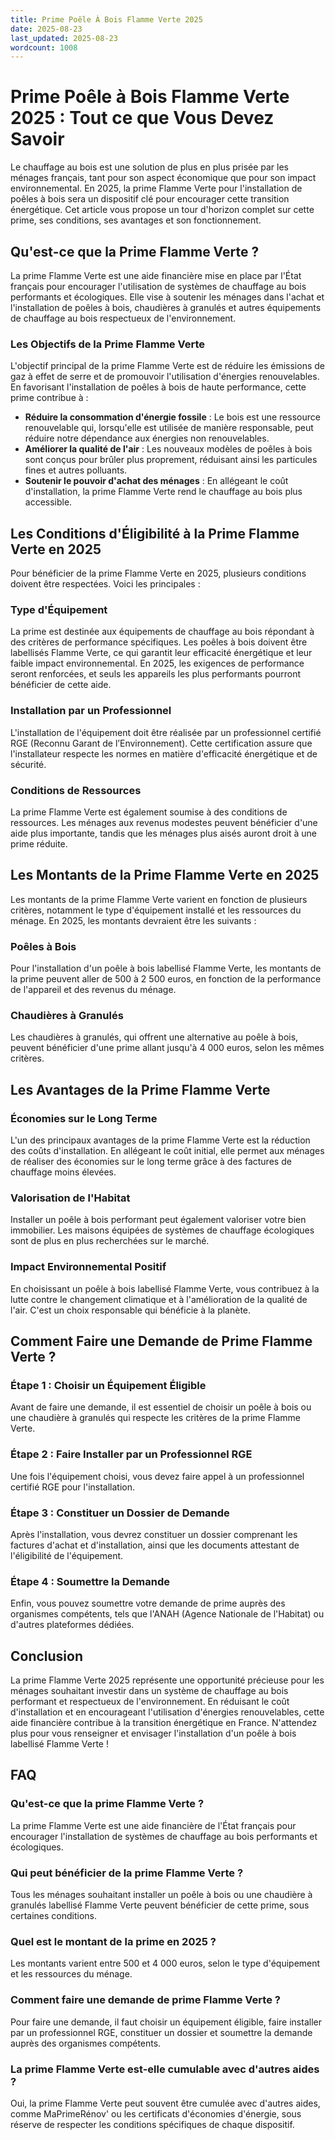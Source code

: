 ```yaml
---
title: Prime Poêle À Bois Flamme Verte 2025
date: 2025-08-23
last_updated: 2025-08-23
wordcount: 1008
---
```


# Prime Poêle à Bois Flamme Verte 2025 : Tout ce que Vous Devez Savoir

Le chauffage au bois est une solution de plus en plus prisée par les ménages français, tant pour son aspect économique que pour son impact environnemental. En 2025, la prime Flamme Verte pour l'installation de poêles à bois sera un dispositif clé pour encourager cette transition énergétique. Cet article vous propose un tour d'horizon complet sur cette prime, ses conditions, ses avantages et son fonctionnement.

## Qu'est-ce que la Prime Flamme Verte ?

La prime Flamme Verte est une aide financière mise en place par l'État français pour encourager l'utilisation de systèmes de chauffage au bois performants et écologiques. Elle vise à soutenir les ménages dans l'achat et l'installation de poêles à bois, chaudières à granulés et autres équipements de chauffage au bois respectueux de l'environnement.

### Les Objectifs de la Prime Flamme Verte

L'objectif principal de la prime Flamme Verte est de réduire les émissions de gaz à effet de serre et de promouvoir l'utilisation d'énergies renouvelables. En favorisant l'installation de poêles à bois de haute performance, cette prime contribue à :

- **Réduire la consommation d'énergie fossile** : Le bois est une ressource renouvelable qui, lorsqu'elle est utilisée de manière responsable, peut réduire notre dépendance aux énergies non renouvelables.
- **Améliorer la qualité de l'air** : Les nouveaux modèles de poêles à bois sont conçus pour brûler plus proprement, réduisant ainsi les particules fines et autres polluants.
- **Soutenir le pouvoir d'achat des ménages** : En allégeant le coût d'installation, la prime Flamme Verte rend le chauffage au bois plus accessible.

## Les Conditions d'Éligibilité à la Prime Flamme Verte en 2025

Pour bénéficier de la prime Flamme Verte en 2025, plusieurs conditions doivent être respectées. Voici les principales :

### Type d'Équipement

La prime est destinée aux équipements de chauffage au bois répondant à des critères de performance spécifiques. Les poêles à bois doivent être labellisés Flamme Verte, ce qui garantit leur efficacité énergétique et leur faible impact environnemental. En 2025, les exigences de performance seront renforcées, et seuls les appareils les plus performants pourront bénéficier de cette aide.

### Installation par un Professionnel

L'installation de l'équipement doit être réalisée par un professionnel certifié RGE (Reconnu Garant de l’Environnement). Cette certification assure que l'installateur respecte les normes en matière d'efficacité énergétique et de sécurité.

### Conditions de Ressources

La prime Flamme Verte est également soumise à des conditions de ressources. Les ménages aux revenus modestes peuvent bénéficier d'une aide plus importante, tandis que les ménages plus aisés auront droit à une prime réduite.

## Les Montants de la Prime Flamme Verte en 2025

Les montants de la prime Flamme Verte varient en fonction de plusieurs critères, notamment le type d'équipement installé et les ressources du ménage. En 2025, les montants devraient être les suivants :

### Poêles à Bois

Pour l'installation d'un poêle à bois labellisé Flamme Verte, les montants de la prime peuvent aller de 500 à 2 500 euros, en fonction de la performance de l'appareil et des revenus du ménage.

### Chaudières à Granulés

Les chaudières à granulés, qui offrent une alternative au poêle à bois, peuvent bénéficier d'une prime allant jusqu'à 4 000 euros, selon les mêmes critères.

## Les Avantages de la Prime Flamme Verte

### Économies sur le Long Terme

L'un des principaux avantages de la prime Flamme Verte est la réduction des coûts d'installation. En allégeant le coût initial, elle permet aux ménages de réaliser des économies sur le long terme grâce à des factures de chauffage moins élevées.

### Valorisation de l'Habitat

Installer un poêle à bois performant peut également valoriser votre bien immobilier. Les maisons équipées de systèmes de chauffage écologiques sont de plus en plus recherchées sur le marché.

### Impact Environnemental Positif

En choisissant un poêle à bois labellisé Flamme Verte, vous contribuez à la lutte contre le changement climatique et à l'amélioration de la qualité de l'air. C'est un choix responsable qui bénéficie à la planète.

## Comment Faire une Demande de Prime Flamme Verte ?

### Étape 1 : Choisir un Équipement Éligible

Avant de faire une demande, il est essentiel de choisir un poêle à bois ou une chaudière à granulés qui respecte les critères de la prime Flamme Verte.

### Étape 2 : Faire Installer par un Professionnel RGE

Une fois l'équipement choisi, vous devez faire appel à un professionnel certifié RGE pour l'installation.

### Étape 3 : Constituer un Dossier de Demande

Après l'installation, vous devrez constituer un dossier comprenant les factures d'achat et d'installation, ainsi que les documents attestant de l'éligibilité de l'équipement.

### Étape 4 : Soumettre la Demande

Enfin, vous pouvez soumettre votre demande de prime auprès des organismes compétents, tels que l'ANAH (Agence Nationale de l'Habitat) ou d'autres plateformes dédiées.

## Conclusion

La prime Flamme Verte 2025 représente une opportunité précieuse pour les ménages souhaitant investir dans un système de chauffage au bois performant et respectueux de l'environnement. En réduisant le coût d'installation et en encourageant l'utilisation d'énergies renouvelables, cette aide financière contribue à la transition énergétique en France. N'attendez plus pour vous renseigner et envisager l'installation d'un poêle à bois labellisé Flamme Verte !

## FAQ

### Qu'est-ce que la prime Flamme Verte ?

La prime Flamme Verte est une aide financière de l'État français pour encourager l'installation de systèmes de chauffage au bois performants et écologiques.

### Qui peut bénéficier de la prime Flamme Verte ?

Tous les ménages souhaitant installer un poêle à bois ou une chaudière à granulés labellisé Flamme Verte peuvent bénéficier de cette prime, sous certaines conditions.

### Quel est le montant de la prime en 2025 ?

Les montants varient entre 500 et 4 000 euros, selon le type d'équipement et les ressources du ménage.

### Comment faire une demande de prime Flamme Verte ?

Pour faire une demande, il faut choisir un équipement éligible, faire installer par un professionnel RGE, constituer un dossier et soumettre la demande auprès des organismes compétents.

### La prime Flamme Verte est-elle cumulable avec d'autres aides ?

Oui, la prime Flamme Verte peut souvent être cumulée avec d'autres aides, comme MaPrimeRénov' ou les certificats d'économies d'énergie, sous réserve de respecter les conditions spécifiques de chaque dispositif.